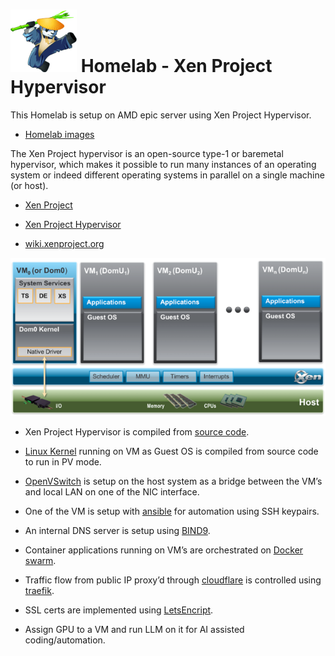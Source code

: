 # ![Homelab](images/xen-fu-panda.png "Homelab") Homelab - Xen Project Hypervisor
This Homelab is setup on AMD epic server using Xen Project Hypervisor.

- [Homelab images](docs/homelab-images "Homelab images")

The Xen Project hypervisor is an open-source type-1 or baremetal hypervisor, which makes it possible to run many instances of an operating system or indeed different operating systems in parallel on a single machine (or host).

- [Xen Project](https://xenproject.org "Xen Project")

- [Xen Project Hypervisor](https://xenproject.org/projects/hypervisor "Xen Project Hypervisor")

- [wiki.xenproject.org](https://wiki.xenproject.org/wiki/Main_Page "wiki.xenproject.org")

![Xen Project Architecture](images/xen-project-arch.png "Xen Project Architecture")


- Xen Project Hypervisor is compiled from [source code](https://xenproject.org/resources/downloads "source code").

- [Linux Kernel](https://kernel.org "Linux Kernel") running on VM as Guest OS is compiled from source code to run in PV mode.


- [OpenVSwitch](https://www.openvswitch.org "OpenVSwitch") is setup on the host system as a bridge between the VM’s and local LAN on one of the NIC interface.
- One of the VM is setup with [ansible](https://www.redhat.com/en/ansible-collaborative "ansible") for automation using SSH keypairs.
- An internal DNS server is setup using [BIND9](https://www.isc.org/bind "BIND9").
- Container applications running on VM’s are orchestrated on [Docker swarm](https://docs.docker.com/engine/swarm "Docker swarm").
- Traffic flow from public IP proxy’d through [cloudflare](https://www.cloudflare.com "cloudflare") is controlled using [traefik](https://traefik.io "traefik").
- SSL certs are implemented using [LetsEncript](https://letsencrypt.org "LetsEncript").
- Assign GPU to a VM and run LLM on it for AI assisted coding/automation.
